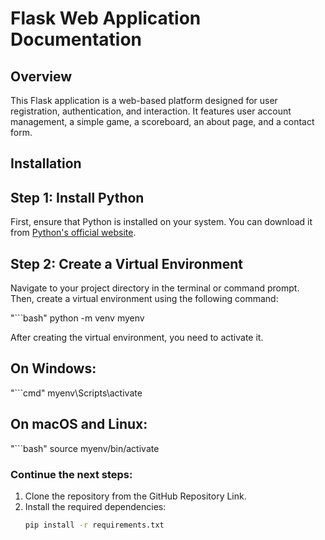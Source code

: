 # Flask Web Application Documentation

## Overview

This Flask application is a web-based platform designed for user registration, authentication, and interaction. It features user account management, a simple game, a scoreboard, an about page, and a contact form.

## Installation

## Step 1: Install Python

First, ensure that Python is installed on your system. You can download it from [Python's official website](https://www.python.org/downloads/).

## Step 2: Create a Virtual Environment

Navigate to your project directory in the terminal or command prompt. Then, create a virtual environment using the following command:

"```bash"
python -m venv myenv 

After creating the virtual environment, you need to activate it.

## On Windows:
"```cmd"
myenv\Scripts\activate

## On macOS and Linux:
"```bash"
source myenv/bin/activate

### Continue the next steps:
1. Clone the repository from the GitHub Repository Link.
2. Install the required dependencies:
   ```bash
   pip install -r requirements.txt